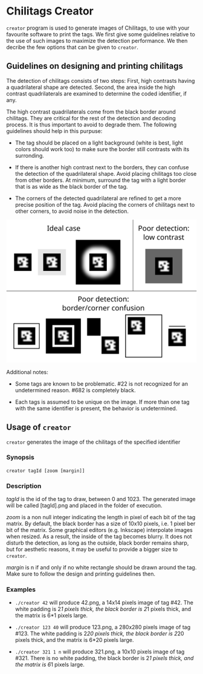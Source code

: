Chilitags Creator
=================

`creator` program is used to generate images of Chilitags, to use with your favourite software to print the tags.
We first give some guidelines relative to the use of such images to maximize the detection performance.
We then decribe the few options that can be given to `creator`.


Guidelines on designing and printing chilitags
----------------------------------------------

The detection of chilitags consists of two steps:
First, high contrasts having a quadrilateral shape are detected.
Second, the area inside the high contrast quadrilaterals are examined to determine the coded identifier, if any.

The high contrast quadrilaterals come from the black border around chilitags.
They are critical for the rest of the detection and decoding process.
It is thus important to avoid to degrade them.
The following guidelines should help in this purpuse:

 * The tag should be placed on a light background (white is best, light colors should work too) to make sure the border still contrasts with its surronding.

 * If there is another high contrast next to the borders, they can confuse the detection of the quadrilateral shape.
 Avoid placing chilitags too close from other borders.
 At minimum, surround the tag with a light border that is as wide as the black border of the tag.

 * The corners of the detected quadrilateral are refined to get a more precise position of the tag.
 Avoid placing the corners of chilitags next to other corners, to avoid noise in the detection.

![This figure illustrates the guidelines](./tagdesign.svg)

Additional notes:

 * Some tags are known to be problematic. #22 is not recognized for an undetermined reason. #682 is completely black.

 * Each tags is assumed to be unique on the image.
 If more than one tag with the same identifier is present, the behavior is undetermined.

Usage of `creator`
------------------

`creator` generates the image of the chilitags of the specified identifier

### Synopsis

    creator tagId [zoom [margin]]

### Description

*tagId* is the id of the tag to draw, between 0 and 1023.
The generated image will be called [tagId].png and placed in the folder of execution.

*zoom* is a non null integer indicating the length in pixel of each bit of the tag matrix.
By default, the black border has a size of 10x10 pixels, i.e. 1 pixel ber bit of the matrix.
Some graphical editors (e.g. Inkscape) interpolate images when resized.
As a result, the inside of the tag becomes blurry.
It does not disturb the detection, as long as the outside, black border remains sharp, but for aesthetic reasons, it may be useful to provide a bigger size to `creator`. 

*margin* is n if and only if no white rectangle should be drawn around the tag.
Make sure to follow the design and printing guidelines then.

### Examples

 * `./creator 42` will produce 42.png, a 14x14 pixels image of tag #42. The white padding is 2*1 pixels thick, the black border is 2*1 pixels thick, and the matrix is 6*1 pixels large.

 * `./creator 123 40` will produce 123.png, a 280x280 pixels image of tag #123. The white padding is 2*20 pixels thick, the black border is 2*20 pixels thick, and the matrix is 6*20 pixels large.

 * `./creator 321 1 n` will produce 321.png, a 10x10 pixels image of tag #321. There is no white padding, the black border is 2*1 pixels thick, and the matrix is 6*1 pixels large.

